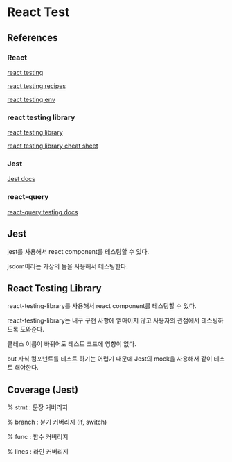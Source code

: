 # React Test

## References

### React

[react testing](https://legacy.reactjs.org/docs/testing.html)

[react testing recipes](https://legacy.reactjs.org/docs/testing-recipes.html)

[react testing env](https://legacy.reactjs.org/docs/testing-environments.html)

### react testing library

[react testing library](https://testing-library.com/docs/react-testing-library/intro)

[react testing library cheat sheet](https://testing-library.com/docs/react-testing-library/cheatsheet/)

### Jest

[Jest docs](https://jestjs.io/docs/tutorial-react)

### react-query

[react-query testing docs](https://tanstack.com/query/latest/docs/react/guides/testing)

## Jest

jest를 사용해서 react component를 테스팅할 수 있다.

jsdom이라는 가상의 돔을 사용해서 테스팅한다.

## React Testing Library

react-testing-library를 사용해서 react component를 테스팅할 수 있다.

react-testing-library는 내구 구현 사항에 얽매이지 않고 사용자의 관점에서 테스팅하도록 도와준다.

클레스 이름이 바뀌어도 테스트 코드에 영향이 없다.

but 자식 컴포넌트를 테스트 하기는 어렵기 때문에 Jest의 mock을 사용해서 같이 테스트 해야한다.

## Coverage (Jest)

% stmt : 문장 커버리지

% branch : 분기 커버리지 (if, switch)

% func : 함수 커버리지

% lines : 라인 커버리지
